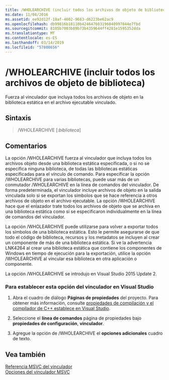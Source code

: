```yaml
---
title: /WHOLEARCHIVE (incluir todos los archivos de objeto de biblioteca)
ms.date: 11/04/2016
ms.assetid: ee92d12f-18af-4602-9683-d6223be62ac9
ms.openlocfilehash: db99816b18110b424647603196040997044e7fbd
ms.sourcegitcommit: 8105b7003b89b73b4359644ff4281e1595352dda
ms.translationtype: MT
ms.contentlocale: es-ES
ms.lasthandoff: 03/14/2019
ms.locfileid: "57808656"
---
```

# <a name="wholearchive-include-all-library-object-files"></a>/WHOLEARCHIVE (incluir todos los archivos de objeto de biblioteca)

Fuerza al vinculador que incluya todos los archivos de objeto en la biblioteca estática en el archivo ejecutable vinculado.

## <a name="syntax"></a>Sintaxis

> /WHOLEARCHIVE [:*biblioteca*]

## <a name="remarks"></a>Comentarios

La opción /WHOLEARCHIVE fuerza al vinculador que incluya todos los archivos objeto desde una biblioteca estática especificada, o si no se especifica ninguna biblioteca, de todas las bibliotecas estáticas especificadas para el vínculo de comando. Para especificar la opción /WHOLEARCHIVE para varias bibliotecas, puede usar más de un conmutador /WHOLEARCHIVE en la línea de comandos del vinculador. De forma predeterminada, el vinculador incluye archivos de objeto en la salida vinculada solo si se exportan los símbolos que se hace referencia a otros archivos de objeto en el archivo ejecutable. La opción /WHOLEARCHIVE hace que el enlazador trate todos los archivos de objeto que se archiva en una biblioteca estática como si se especificaron individualmente en la línea de comandos del vinculador.

La opción /WHOLEARCHIVE puede utilizarse para volver a exportar todos los símbolos de una biblioteca estática. Esto le permite asegurarse de que todo el código de biblioteca, recursos y los metadatos se incluyen al crear un componente de más de una biblioteca estática. Si ve la advertencia LNK4264 al crear una biblioteca estática que contiene los componentes de Windows en tiempo de ejecución para la exportación, utilice la opción /WHOLEARCHIVE al vincular esa biblioteca en otra aplicación o componente.

La opción /WHOLEARCHIVE se introdujo en Visual Studio 2015 Update 2.

### <a name="to-set-this-linker-option-in-visual-studio"></a>Para establecer esta opción del vinculador en Visual Studio

1. Abra el cuadro de diálogo **Páginas de propiedades** del proyecto. Para obtener más información, consulte [propiedades de compilación y el compilador de C++ establece en Visual Studio](../working-with-project-properties.md).

1. Seleccione el **línea de comandos** página de propiedades bajo **propiedades de configuración**, **vinculador**.

1. Agregue la opción de /WHOLEARCHIVE el **opciones adicionales** cuadro de texto.

## <a name="see-also"></a>Vea también

[Referencia MSVC del vinculador](linking.md)<br/>
[Opciones del vinculador MSVC](linker-options.md)
